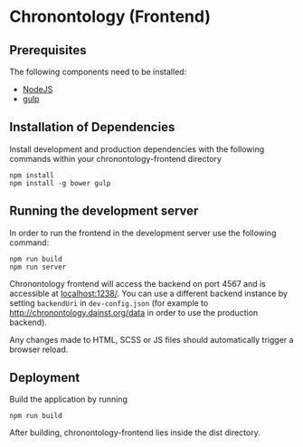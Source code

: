 # Chronontology (Frontend)

## Prerequisites

The following components need to be installed:
* [NodeJS](https://nodejs.org/)
* [gulp](https://github.com/gulpjs/gulp/blob/master/docs/getting-started.md)

## Installation of Dependencies

Install development and production dependencies with the following commands within your chronontology-frontend directory

```
npm install
npm install -g bower gulp
```

##  Running the development server

In order to run the frontend in the development server use the following command:
```
npm run build
npm run server
```

Chronontology frontend will access the backend on port 4567 and is accessible at [localhost:1238/](http://localhost:1238/). You can use a different backend instance by setting `backendUri` in `dev-config.json` (for example to http://chronontology.dainst.org/data in order to use the production backend).

Any changes made to HTML, SCSS or JS files should automatically trigger a browser reload.

## Deployment

Build the application by running

```
npm run build
```

After building, chronontology-frontend lies inside the dist directory. 

